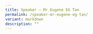 ```yaml
---
title: Speaker – Mr Eugene EG Tan
permalink: /speaker-mr-eugene-eg-tan/
variant: markdown
description: ""
---
```

